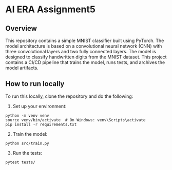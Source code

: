 # AI ERA Assignment5

## Overview

This repository contains a simple MNIST classifier built using PyTorch. The model architecture is based on a convolutional neural network (CNN) with three convolutional layers and two fully connected layers. The model is designed to classify handwritten digits from the MNIST dataset.
This project contains a CI/CD pipeline that trains the model, runs tests, and archives the model artifacts.

## How to run locally
To run this locally, clone the repository and do the following:

1. Set up your environment:
```
python -m venv venv
source venv/bin/activate  # On Windows: venv\Scripts\activate
pip install -r requirements.txt
```
2. Train the model:
```
python src/train.py
```
3. Run the tests:
```
pytest tests/
```


